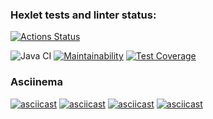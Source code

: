 ### Hexlet tests and linter status:
[![Actions Status](https://github.com/SergeiYakimovich/java-project-lvl2/workflows/hexlet-check/badge.svg)](https://github.com/SergeiYakimovich/java-project-lvl2/actions)

![Java CI](https://github.com/SergeiYakimovich/java-project-lvl2/workflows/Java%20CI/badge.svg)
[![Maintainability](https://api.codeclimate.com/v1/badges/58e397db52e8bf86cdee/maintainability)](https://codeclimate.com/github/SergeiYakimovich/java-project-lvl2/maintainability)
[![Test Coverage](https://api.codeclimate.com/v1/badges/58e397db52e8bf86cdee/test_coverage)](https://codeclimate.com/github/SergeiYakimovich/java-project-lvl2/test_coverage)

###  Asciinema 
[![asciicast](https://asciinema.org/a/sRh6FRku5b80jrq3fBjmUBK0Q.svg)](https://asciinema.org/a/sRh6FRku5b80jrq3fBjmUBK0Q)
[![asciicast](https://asciinema.org/a/w2xB9FYdDZRgGbFIi0wL9nJ8e.svg)](https://asciinema.org/a/w2xB9FYdDZRgGbFIi0wL9nJ8e)
[![asciicast](https://asciinema.org/a/6Hlx1gXu3sOsdavHkUwQMHxYX.svg)](https://asciinema.org/a/6Hlx1gXu3sOsdavHkUwQMHxYX)
[![asciicast](https://asciinema.org/a/f41ldcRjy8Aj6gcsNxsdiOvMY.svg)](https://asciinema.org/a/f41ldcRjy8Aj6gcsNxsdiOvMY)

